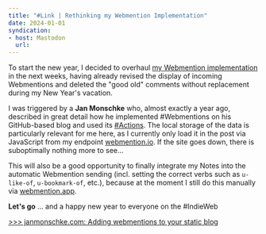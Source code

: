 ```yaml
---
title: "#Link | Rethinking my Webmention Implementation"
date: 2024-01-01
syndication: 
- host: Mastodon
  url: 
---
```


To start the new year, I decided to overhaul [my Webmention implementation](/post/Hexo-and-the-IndieWeb-Receiving-Webmentions/) in the next weeks, having already revised the display of incoming Webmentions and deleted the "good old" comments without replacement during my New Year's vacation.

I was triggered by a **Jan Monschke** who, almost exactly a year ago, described in great detail how he implemented #Webmentions on his GitHub-based blog and used its [#Actions](https://github.com/features/actions). The local storage of the data is particularly relevant for me here, as I currently only load it in the post via JavaScript from my endpoint [webmention.io](https://webmention.io). If the site goes down, there is suboptimally nothing more to see...

This will also be a good opportunity to finally integrate my Notes into the automatic Webmention sending (incl. setting the correct verbs such as ``u-like-of``, ``u-bookmark-of``, etc.), because at the moment I still do this manually via [webmention.app](https://webmention.app).

**Let's go** ... and a happy new year to everyone on the #IndieWeb

[>>> janmonschke.com: Adding webmentions to your static blog](https://janmonschke.com/adding-webmentions-to-your-static-blog)
